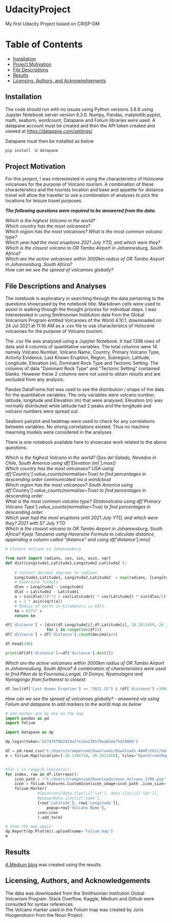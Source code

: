 # UdacityProject
My first Udacity Project based on CRISP-DM
# Table of Contents

* [Installation](#Installation)
* [Project Motivation](#Project-Motivation)
* [File Descriptions](#File-Descriptions)
* [Results](#Results)
* [Licensing, Authors, and Acknowledgements](#Licensing,-Authors,-and-Acknowledgements)


## Installation <a name="Installation"></a>
The code should run with no issues using Python versions 3.8.8 using Jupyter Notebook server version 6.3.0.  Numpy, Pandas, matplotlib.pyplot, math, seaborn, wordcount, Datapane and Folium libraries were used.  A datapane account must be created and then the API token created and viewed at https://datapane.com/settings/  

Datapane must then be installed as below

```python
pip install -U datapane
```

## Project Motivation <a name="Project-Motivation"></a>
For this project, I was interestested in using the characteristcs of Holocene volcanoes for the purpose of Volcano tourism.  A combination of these characteristics and the tourists location and base and appetite for distance travel will allow the traveller to use a combination of analyses to pick the locations for leisure travel purposes.  

**_The following questions were required to be answered from the data._**
 
*Which is the highest Volcano in the world?  
Which country has the most volcanoes?  
Which region has the most volcanoes? 
What is the most common volcano type?  
Which year had the most eruptions  2021 July YTD, and which were they?  
Which is the closest volcano to OR Tambo Airport in Johannesburg, South Africa?  
Which are the active volcanoes within 3000km radius of OR Tambo Airport in Johannesburg, South Africa?  
How can we see the spread of volcanoes globally?*



## File Descriptions and Analyses <a name="File-Descriptions-and-Analyses"></a>
The notebook is exploratory in searching through the data pertaining to the questions showcased by the notebook title. Markdown cells were used to assist in walking through the thought process for individual steps.
I was interestested in using Smithsonian Institution data from the Global Volcanism Program entitled Volcanoes of the World 4.10.1, downloaded on 24 Jul 2021 at 11:16 AM	as a .csv file to use characteristcs of Holocene volcanoes for the purpose of Volcano tourism. 

The .csv file was analysed using a Jupyter Notebook.  It had 1398 rows of data and 4 columns of quantitative variables.  The total columns were 14 namely Volcano Number,	Volcano Name,	Country,	Primary Volcano Type,	Activity Evidence,	Last Known Eruption,	Region,	Subregion,	Latitude,	Longitude, 	Elevation (m),	Dominant Rock Type and	Tectonic Setting.   The columns of data "Dominant Rock Type" and "Tectonic Setting" contained blanks.  However these 2 columns were not used to obtain results and are excluded from any analysis.  

Pandas DataFrame.hist was used to see the distribution / shape of the data for the quantitative variables.  The only variables were volcano number, latitude, longitude and Elevation (m) that were analysed.  Elevation (m) was normally distributed while latitude had 2 peaks and the longitude and volcano numbers were spread out.

Seaborn pairplot and heatmap were used to check for any correlations between variables.  No strong correlations existed.  Thus no machine mearning models were considered in the analyses.  

There is one notebook available here to showcase work related to the above questions. 

*Which is the highest Volcano in the world?  Ojos del Salado, Nevados in Chile, South America using df['Elevation (m)'].max()  
Which country has the most volcanoes? USA using df['Country'].value_counts(normalise=True) to find percentages in descending order communicated via a wordcloud    
Which region has the most volcanoes? South America using df['Country'].value_counts(normalise=True) to find percentages in descending order    
What is the most common volcano type? Stratovolcano using df['Primary Volcano Type'].value_counts(normalise=True) to find percentages in descending order  
Which year had the most eruptions until 2021 July YTD, and which were they?  2021 with 57 July YTD  
Which is the closest volcano to OR Tambo Airport in Johannesburg, South Africa?  Kyejo  Tanzania  using Haversine Formula to calculate distance, appending a column called "distance" and using df['distance'].min()*

```python
# Closest Volcano to Johannesburg

from math import radians, cos, sin, asin, sqrt
def dist(Longitude1,Latitude1,Longitude2,Latitude2 ):
   
    # convert decimal degrees to radians 
    Longitude1,Latitude1, Longitude2,Latitude2  = map(radians, [Longitude1, Latitude1,Longitude2,Latitude2])
    # haversine formula 
    dlon = Longitude2 - Longitude1  
    dlat = Latitude2 - Latitude1 
    a = sin(dlat/2)**2 + cos(Latitude1) * cos(Latitude2) * sin(dlon/2)**2
    c = 2 * asin(sqrt(a)) 
    # Radius of earth in kilometers is 6371
    km = 6371* c
    return km

df['distance'] = [dist(df.Longitude[i],df.Latitude[i], 28.2411459,-26.1366728) 
                  for i in range(len(df))]
df['distance'] = df['distance'].round(decimals=3)

df.head(296)

print(df[df['distance']==df['distance'].min()])
```  

*Which are the active volcanoes within 3000km radius of OR Tambo Airport in Johannesburg, South Africa? A combination of characteristics were used to find Piton de la Fournaise,Lengai, Ol Doinyo, 	Nyamulagira and Nyiragongo from furtherest to closest.*
```python
df.loc[(df['Last Known Eruption'] == "2021 CE") & (df['distance'] <3000)] #Active volcanoes within 3000km radius of Jhb
```

*How can we see the spread of volcanoes globally? - answered via using Folium and datapane to add markers to the world map as below*
```python
# add marker one by one on the map
import pandas as pd
import folium

import datapane as dp

dp.login(token='627d7678b242daf7ecba23b579eab5e6754290b8')

df = pd.read_csv("C:/Users/nrampersad/Downloads/Downloads AAHP/2021/Udacity/GVP_Volcano_List_Holocene1.csv")
m = folium.Map(location=[-26.1366728, 28.2411459], tiles="OpenStreetMap", zoom_start=3)


#for i in range(0,len(data)):
for index, row in df.iterrows():
    icon_path = r"C:/Users/nrampersad/Downloads/noun_Volcano_1708.png"
    icon = folium.features.CustomIcon(icon_image=icon_path ,icon_size=(20,20))
    folium.Marker(
              #location=[data.iloc[i]['lat'], data.iloc[i]['lon']],
              #popup=data.iloc[i]['name'],
              [row['Latitude'], row['Longitude']], 
                  popup=row['Volcano Name'],
              icon=icon
              ).add_to(m)

# Show the map again
dp.Report(dp.Plot(m)).upload(name='folium_map')
m
```
## Results <a name="Results"></a>

[A Medium blog](https://medium.com/@nirvannsramp/intrepid-explosive-voyages-77f23e47e24e?source=friends_link&sk=b97c94187c9f435b0b955aa12acc408d) was created using the results. 

## Licensing, Authors, and Acknowledgements<a name="Licensing,-Authors,-and-Acknowledgements"></a>
The data was downloaded from the Smithsonian Institution Global Volcanism Program. Stack Overflow, Kaggle, Medium and Github were consulted for syntax references.  
The Volcano marker used in the Folium map was created by Joris Hoogendoorn from the Noun Project
